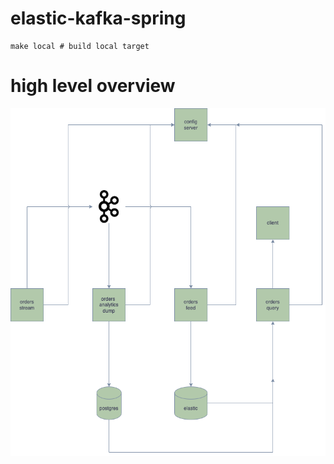 # elastic-kafka-spring
```
make local # build local target
```
# high level overview
![High Level Architecture](./elastic-kafka-spring.drawio.png "architecture")
